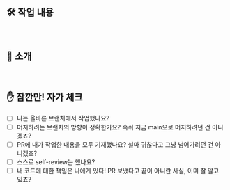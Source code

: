 <!--제목 작성 방법 -->
<!--[FEAT/SETTING/DESIGN/FIX/REFACTOR/DOCS] #이슈번호 - 관련 내용 기재 -->

## 🛠️ 작업 내용

<!-- - #이슈번호 -->


<br/>

## 👀 소개

<!-- 구현된 내용(스샷 포함), 사용법, 참고 자료, 함께 논의하고 싶은 내용 등을 자유롭게 기재 -->

<br/>

## ✋ 잠깐만! 자가 체크

- [ ]  나는 올바른 브랜치에서 작업했나요?
- [ ]  머지하려는 브랜치의 방향이 정확한가요? 혹쉬 지금 main으로 머지하려던 건 아니겠죠?
- [ ]  PR에 내가 작업한 내용을 모두 기재했나요? 설마 귀찮다고 그냥 넘어가려던 건 아니겠죠?
- [ ]  스스로 self-review는 했나요?
- [ ]  내 코드에 대한 책임은 나에게 있다! PR 보냈다고 끝이 아니란 사실, 이미 잘 알고 있죠?
